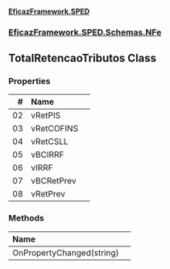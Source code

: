 #### [EficazFramework.SPED](EficazFrameworkSPED.md 'EficazFramework SPED')
### [EficazFramework.SPED.Schemas.NFe](EficazFramework.SPED.Schemas.NFe.md 'EficazFramework.SPED.Schemas.NFe')

## TotalRetencaoTributos Class
### Properties

| # | Name | |
| ---: | :--- | :--- |
| 02 | vRetPIS |  |
| 03 | vRetCOFINS |  |
| 04 | vRetCSLL |  |
| 05 | vBCIRRF |  |
| 06 | vIRRF |  |
| 07 | vBCRetPrev |  |
| 08 | vRetPrev |  |
### Methods

| Name | |
| :--- | :--- |
| OnPropertyChanged(string) |  |
